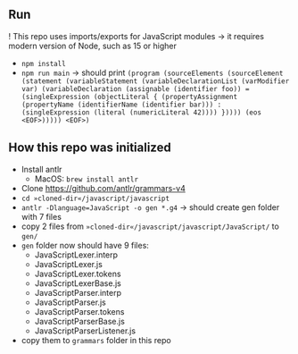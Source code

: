 ## Run

! This repo uses imports/exports for JavaScript modules -> it requires modern version of Node, such as 15 or higher

* `npm install`
* `npm run main` -> should print `(program (sourceElements (sourceElement (statement (variableStatement (variableDeclarationList (varModifier var) (variableDeclaration (assignable (identifier foo)) = (singleExpression (objectLiteral { (propertyAssignment (propertyName (identifierName (identifier bar))) : (singleExpression (literal (numericLiteral 42)))) })))) (eos <EOF>))))) <EOF>)`

## How this repo was initialized

* Install antlr
    * MacOS: `brew install antlr`
* Clone https://github.com/antlr/grammars-v4
* `cd »cloned-dir«/javascript/javascript`
* `antlr -Dlanguage=JavaScript -o gen *.g4` -> should create gen folder with 7 files
* copy 2 files from `»cloned-dir«/javascript/javascript/JavaScript/` to `gen/`
* `gen` folder now should have 9 files:
    * JavaScriptLexer.interp
    * JavaScriptLexer.js
    * JavaScriptLexer.tokens
    * JavaScriptLexerBase.js
    * JavaScriptParser.interp
    * JavaScriptParser.js
    * JavaScriptParser.tokens
    * JavaScriptParserBase.js
    * JavaScriptParserListener.js
* copy them to `grammars` folder in this repo

  

